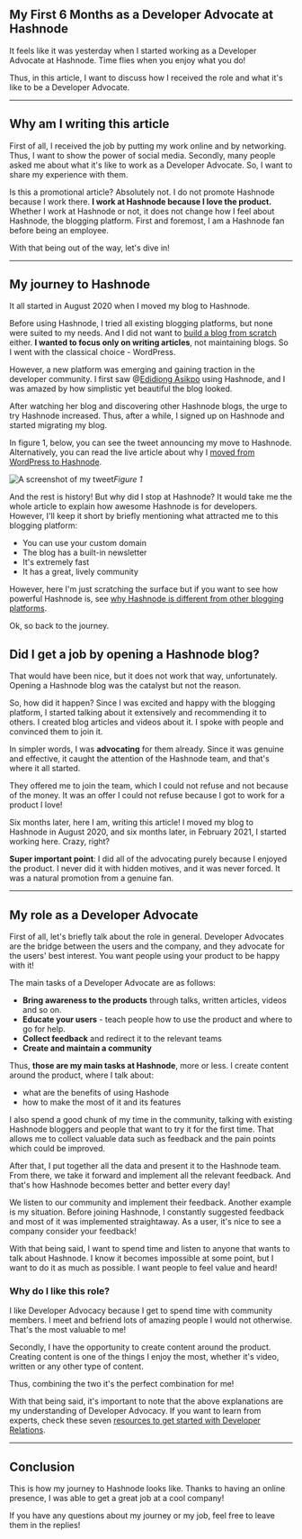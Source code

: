 ## My First 6 Months as a Developer Advocate at Hashnode

It feels like it was yesterday when I started working as a Developer Advocate at Hashnode. Time flies when you enjoy what you do!

Thus, in this article, I want to discuss how I received the role and what it's like to be a Developer Advocate.

---

## Why am I writing this article 

First of all, I received the job by putting my work online and by networking. Thus, I want to show the power of social media. Secondly, many people asked me about what it's like to work as a Developer Advocate. So, I want to share my experience with them.

Is this a promotional article? Absolutely not. I do not promote Hashnode because I work there. **I work at Hashnode because I love the product.** Whether I work at Hashnode or not, it does not change how I feel about Hashnode, the blogging platform. First and foremost, I am a Hashnode fan before being an employee.

With that being out of the way, let's dive in!

---

## My journey to Hashnode

It all started in August 2020 when I moved my blog to Hashnode. 

Before using Hashnode, I tried all existing blogging platforms, but none were suited to my needs. And I did not want to [build a blog from scratch](https://catalins.tech/should-developers-use-an-existing-blogging-platform-or-build-a-blog-from-scratch) either. **I wanted to focus only on writing articles**, not maintaining blogs. So I went with the classical choice - WordPress.

However, a new platform was emerging and gaining traction in the developer community. I first saw @[Edidiong Asikpo](https://twitter.com/Didicodes) using Hashnode, and I was amazed by how simplistic yet beautiful the blog looked.

After watching her blog and discovering other Hashnode blogs, the urge to try Hashnode increased. Thus, after a while, I signed up on Hashnode and started migrating my blog.

In figure 1, below, you can see the tweet announcing my move to Hashnode. Alternatively, you can read the live article about why I [moved from WordPress to Hashnode](https://catalins.tech/i-migrated-my-blog-from-wordpress-to-hashnode).

![A screenshot of my tweet](https://cdn.hashnode.com/res/hashnode/image/upload/v1630420502391/afpSmRFPg.png)*Figure 1*

And the rest is history! But why did I stop at Hashnode? It would take me the whole article to explain how awesome Hashnode is for developers. However, I'll keep it short by briefly mentioning what attracted me to this blogging platform:
* You can use your custom domain
* The blog has a built-in newsletter
* It's extremely fast
* It has a great, lively community

However, here I'm just scratching the surface but if you want to see how powerful Hashnode is, see [why Hashnode is different from other blogging platforms](https://catalins.tech/why-hashnode-is-different-than-other-blogging-platforms).

Ok, so back to the journey.

## Did I get a job by opening a Hashnode blog?

That would have been nice, but it does not work that way, unfortunately. Opening a Hashnode blog was the catalyst but not the reason.

So, how did it happen? Since I was excited and happy with the blogging platform, I started talking about it extensively and recommending it to others. I created blog articles and videos about it. I spoke with people and convinced them to join it. 

In simpler words, I was **advocating** for them already. Since it was genuine and effective, it caught the attention of the Hashnode team, and that's where it all started.

They offered me to join the team, which I could not refuse and not because of the money. It was an offer I could not refuse because I got to work for a product I love!

Six months later, here I am, writing this article! I moved my blog to Hashnode in August 2020, and six months later, in February 2021, I started working here. Crazy, right?

**Super important point**: I did all of the advocating purely because I enjoyed the product. I never did it with hidden motives, and it was never forced. It was a natural promotion from a genuine fan.

---

## My role as a Developer Advocate

First of all, let's briefly talk about the role in general. Developer Advocates are the bridge between the users and the company, and they advocate for the users' best interest. You want people using your product to be happy with it!

The main tasks of a Developer Advocate are as follows:
- **Bring awareness to the products** through talks, written articles, videos and so on.
- **Educate your users** - teach people how to use the product and where to go for help.
- **Collect feedback** and redirect it to the relevant teams
- **Create and maintain a community**

Thus, **those are my main tasks at Hashnode**, more or less. I create content around the product, where I talk about:
* what are the benefits of using Hashode
* how to make the most of it and its features

I also spend a good chunk of my time in the community, talking with existing Hashnode bloggers and people that want to try it for the first time. That allows me to collect valuable data such as feedback and the pain points which could be improved.

After that, I put together all the data and present it to the Hashnode team. From there, we take it forward and implement all the relevant feedback. And that's how Hashnode becomes better and better every day!

We listen to our community and implement their feedback. Another example is my situation. Before joining Hashnode, I constantly suggested feedback and most of it was implemented straightaway. As a user, it's nice to see a company consider your feedback!

With that being said, I want to spend time and listen to anyone that wants to talk about Hashnode. I know it becomes impossible at some point, but I want to do it as much as possible. I want people to feel value and heard!

### Why do I like this role?

I like Developer Advocacy because I get to spend time with community members. I meet and befriend lots of amazing people I would not otherwise. That's the most valuable to me! 

Secondly, I have the opportunity to create content around the product. Creating content is one of the things I enjoy the most, whether it's video, written or any other type of content.

Thus, combining the two it's the perfect combination for me!

With that being said, it's important to note that the above explanations are my understanding of Developer Advocacy. If you want to learn from experts, check these seven [resources to get started with Developer Relations](https://catalins.tech/7-resources-to-get-started-with-developer-relations-dev-rel-dev-advocate-dev-evangelism).

---

## Conclusion

This is how my journey to Hashnode looks like. Thanks to having an online presence, I was able to get a great job at a cool company!

If you have any questions about my journey or my job, feel free to leave them in the replies! 